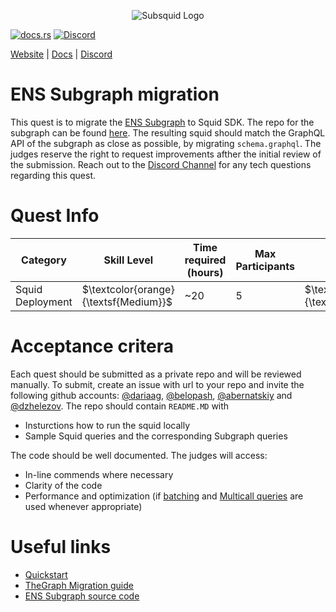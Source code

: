 <p align="center">
<picture>
    <source srcset="https://uploads-ssl.webflow.com/63b5a9958fccedcf67d716ac/64662df3a5a568fd99e3600c_Squid_Pose_1_White-transparent-slim%201.png" media="(prefers-color-scheme: dark)">
    <img src="https://uploads-ssl.webflow.com/63b5a9958fccedcf67d716ac/64662df3a5a568fd99e3600c_Squid_Pose_1_White-transparent-slim%201.png" alt="Subsquid Logo">
</picture>
</p>

[![docs.rs](https://docs.rs/leptos/badge.svg)](https://docs.subsquid.io/)
[![Discord](https://img.shields.io/discord/1031524867910148188?color=%237289DA&label=discord)](https://discord.gg/subsquid)

[Website](https://subsquid.io) | [Docs](https://docs.subsquid.io/) | [Discord](https://discord.gg/subsquid)

# ENS Subgraph migration 

This quest is to migrate the [ENS Subgraph](https://thegraph.com/hosted-service/subgraph/ensdomains/ens) to Squid SDK. The repo for the subgraph can be found [here](https://github.com/ensdomains/ens-subgraph). The resulting squid should match the GraphQL API of the subgraph as close as possible, by migrating `schema.graphql`. The judges reserve the right to request improvements afther the initial review of the submission. Reach out to the [Discord Channel]( https://discord.com/channels/857105545135390731/1155812879770058783) for any tech questions regarding this quest. 

# Quest Info

| Category         | Skill Level                          | Time required (hours) | Max Participants | Reward                             | Status |
| ---------------- | ------------------------------------ | --------------------- | ---------------- | ---------------------------------- | ------ |
| Squid Deployment | $\textcolor{orange}{\textsf{Medium}}$ | ~20                    | 5                | $\textcolor{red}{\textsf{3000tSQD}}$ | open   |

# Acceptance critera

Each quest should be submitted as a private repo and will be reviewed manually. To submit, create an issue with url to your repo and invite the following github accounts: [@dariaag](https://github.com/dariaag), [@belopash](https://github.com/belopash), [@abernatskiy](https://github.com/abernatskiy) and [@dzhelezov](https://github.com/dzhelezov). The repo should contain `README.MD` with

- Insturctions how to run the squid locally
- Sample Squid queries and the corresponding Subgraph queries

The code should be well documented. The judges will access:

- In-line commends where necessary
- Clarity of the code
- Performance and optimization (if [batching](https://docs.subsquid.io/basics/batch-processing/)  and [Multicall queries](https://docs.subsquid.io/tutorials/bayc/step-four-optimizations/#using-multicall-for-aggregating-state-queries) are used whenever appropriate)

# Useful links

- [Quickstart](https://docs.subsquid.io/deploy-squid/quickstart/)
- [TheGraph Migration guide](https://docs.subsquid.io/migrate/migrate-subgraph/)
- [ENS Subgraph source code](https://docs.ens.domains/contract-api-reference/subgraphdata)
